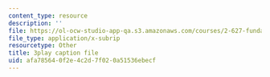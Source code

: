 ```yaml
---
content_type: resource
description: ''
file: https://ol-ocw-studio-app-qa.s3.amazonaws.com/courses/2-627-fundamentals-of-photovoltaics-fall-2013/afa785640f2e4c2d7f020a51536ebecf_dFF2DuEv-2c.srt
file_type: application/x-subrip
resourcetype: Other
title: 3play caption file
uid: afa78564-0f2e-4c2d-7f02-0a51536ebecf
---
```

